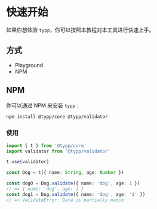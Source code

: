 # 快速开始

如果你想体验 `typp`，你可以按照本教程对本工具进行快速上手。

## 方式

- Playground
- NPM

## NPM

你可以通过 NPM 来安装 `typp`：

```bash
npm install @typp/core @typp/validator
```

### 使用

```ts
import { t } from '@typp/core'
import validator from '@typp/validator'

t.use(validator)

const Dog = t({ name: String, age: Number })

const dog0 = Dog.validate({ name: 'dog', age: 1 })
// => { name: 'dog', age: 1 }
const dog1 = Dog.validate({ name: 'dog', age: '1' })
// => ValidateError: Data is partially match
```
